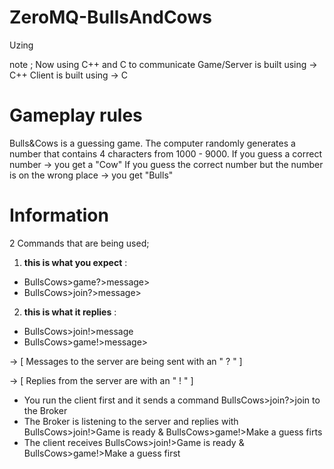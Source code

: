 # ZeroMQ-BullsAndCows
Uzing 

note ; Now using C++ and C to communicate 
Game/Server is built using -> C++
Client is built using  -> C

# Gameplay rules

Bulls&Cows is a guessing game.
The computer randomly generates a number that contains 4 characters from 1000 - 9000.
If you guess a correct number -> you get a "Cow"
If you guess the correct number but the number is on the wrong place -> you get "Bulls"

# Information



2 Commands that are being used;

1) **this is what you expect** :

* BullsCows>game?>message> 
* BullsCows>join?>message>

2) **this is what it replies** :

* BullsCows>join!>message 
* BullsCows>game!>message>



 -> [ Messages to the server are being sent with an " ? " ]
 
 -> [ Replies from the server are with an " ! " ]
 
 * You run the client first and it sends a command BullsCows>join?>join to the Broker
 * The Broker is listening to the server and replies with BullsCows>join!>Game is ready & BullsCows>game!>Make a guess firts
 * The client receives BullsCows>join!>Game is ready & BullsCows>game!>Make a guess first
 
